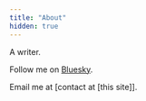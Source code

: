 ```yaml
---
title: "About"
hidden: true
---
```

A writer.  

Follow me on [Bluesky](https://bsky.app/profile/sscrawford.net).

Email me at [contact at [this site]].
